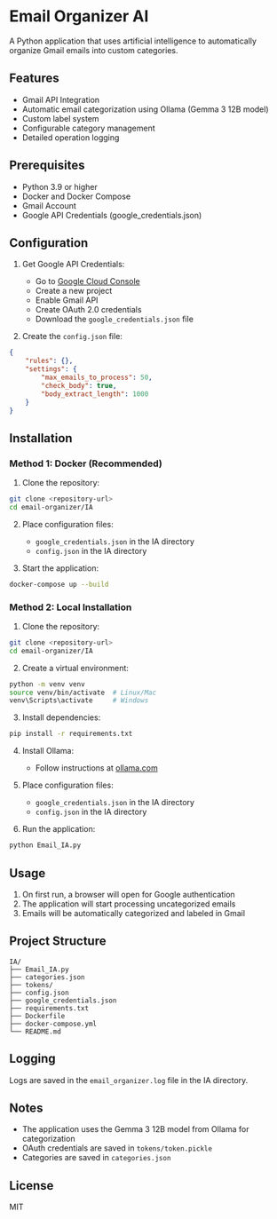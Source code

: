 # Email Organizer AI

A Python application that uses artificial intelligence to automatically organize Gmail emails into custom categories.

## Features

- Gmail API Integration
- Automatic email categorization using Ollama (Gemma 3 12B model)
- Custom label system
- Configurable category management
- Detailed operation logging

## Prerequisites

- Python 3.9 or higher
- Docker and Docker Compose
- Gmail Account
- Google API Credentials (google_credentials.json)

## Configuration

1. Get Google API Credentials:
   - Go to [Google Cloud Console](https://console.cloud.google.com)
   - Create a new project
   - Enable Gmail API
   - Create OAuth 2.0 credentials
   - Download the `google_credentials.json` file

2. Create the `config.json` file:
```json
{
    "rules": {},
    "settings": {
        "max_emails_to_process": 50,
        "check_body": true,
        "body_extract_length": 1000
    }
}
```

## Installation

### Method 1: Docker (Recommended)

1. Clone the repository:
```bash
git clone <repository-url>
cd email-organizer/IA
```

2. Place configuration files:
   - `google_credentials.json` in the IA directory
   - `config.json` in the IA directory

3. Start the application:
```bash
docker-compose up --build
```

### Method 2: Local Installation

1. Clone the repository:
```bash
git clone <repository-url>
cd email-organizer/IA
```

2. Create a virtual environment:
```bash
python -m venv venv
source venv/bin/activate  # Linux/Mac
venv\Scripts\activate     # Windows
```

3. Install dependencies:
```bash
pip install -r requirements.txt
```

4. Install Ollama:
   - Follow instructions at [ollama.com](https://ollama.com)

5. Place configuration files:
   - `google_credentials.json` in the IA directory
   - `config.json` in the IA directory

6. Run the application:
```bash
python Email_IA.py
```

## Usage

1. On first run, a browser will open for Google authentication
2. The application will start processing uncategorized emails
3. Emails will be automatically categorized and labeled in Gmail

## Project Structure

```
IA/
├── Email_IA.py
├── categories.json
├── tokens/
├── config.json
├── google_credentials.json
├── requirements.txt
├── Dockerfile
├── docker-compose.yml
└── README.md
```

## Logging

Logs are saved in the `email_organizer.log` file in the IA directory.

## Notes

- The application uses the Gemma 3 12B model from Ollama for categorization
- OAuth credentials are saved in `tokens/token.pickle`
- Categories are saved in `categories.json`

## License

MIT 